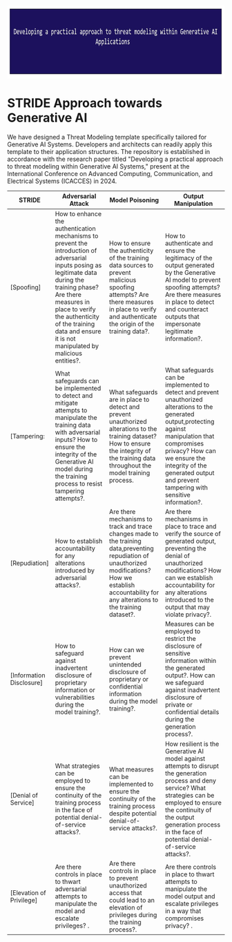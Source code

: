 <p align="center">
	<a href="https://github.com/Joseph-TUI/Threat-modeling-within-Generative-AI-Systems/blob/main/README.md">
		<img align="center" alt="Threat modeling-Security Practices" src="/Pic/main.JPG" height="170">
	</a>
</p>

# STRIDE Approach towards Generative AI

We have designed a Threat Modeling template specifically tailored for Generative AI Systems. Developers and architects can readily apply this template to their application structures. The repository is established in accordance with the research paper titled "Developing a practical approach to threat modeling within Generative AI Systems," present at the International Conference on Advanced Computing, Communication, and Electrical Systems (ICACCES) in 2024.	 


| STRIDE	| Adversarial Attack | Model Poisoning | Output Manipulation |
|---	|---	|---	|---	|
|[Spoofing]| How to enhance the authentication mechanisms to prevent the introduction of adversarial inputs posing as legitimate data during the training phase? Are there measures in place to verify the authenticity of the training data and ensure it is not manipulated by malicious entities?.|How to ensure the authenticity of the training data sources to prevent malicious spoofing attempts? Are there measures in place to verify and authenticate the origin of the training data?.| How to authenticate and ensure the legitimacy of the output generated by the Generative AI model to prevent spoofing attempts? Are there measures in place to detect and counteract outputs that impersonate legitimate information?.|
|[Tampering: | What safeguards can be implemented to detect and mitigate attempts to manipulate the training data with adversarial inputs? How to ensure the integrity of the Generative AI model during the training process to resist tampering attempts?.|What safeguards are in place to detect and prevent unauthorized alterations to the training dataset? How to ensure the integrity of the training data throughout the model training process.| What safeguards can be implemented to detect and prevent unauthorized alterations to the generated output,protecting against manipulation that compromises privacy? How can we ensure the integrity of the generated output and prevent tampering with sensitive information?.|
|[Repudiation]| How to establish accountability for any alterations introduced by adversarial attacks?.|Are there mechanisms to track and trace changes made to the training data,preventing repudiation of unauthorized modifications? How we establish accountability for any alterations to the training dataset?.| Are there mechanisms in place to trace and verify the source of generated output, preventing the denial of unauthorized modifications? How can we establish accountability for any alterations introduced to the output that may violate privacy?.|
|[Information Disclosure]| How to safeguard against inadvertent disclosure of proprietary information or vulnerabilities during the model training?.|How can we prevent unintended disclosure of proprietary or confidential information during the model training?.| Measures can be employed to restrict the disclosure of sensitive information within the generated output?. How can we safeguard against inadvertent disclosure of private or confidential details during the generation process?.|
|[Denial of Service]| What strategies can be employed to ensure the continuity of the training process in the face of potential denial-of-service attacks?.|What measures can be implemented to ensure the continuity of the training process despite potential denial-of-service attacks?.| How resilient is the Generative AI model against attempts to disrupt the generation process and deny service? What strategies can be employed to ensure the continuity of the output generation process in the face of potential denial-of-service attacks?.|
|[Elevation of Privilege]| Are there controls in place to thwart adversarial attempts to manipulate the model and escalate privileges? .|Are there controls in place to prevent unauthorized access that could lead to an elevation of privileges during the training process?.| Are there controls in place to thwart attempts to manipulate the model output and escalate privileges in a way that compromises privacy? .|
